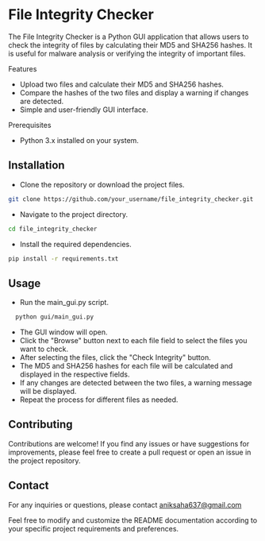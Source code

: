 
# File Integrity Checker

The File Integrity Checker is a Python GUI application that allows users to check the integrity of files by calculating their MD5 and SHA256 hashes. It is useful for malware analysis or verifying the integrity of important files.

Features
*   Upload two files and calculate their MD5 and SHA256 hashes.
*   Compare the hashes of the two files and display a warning if changes are detected.
*   Simple and user-friendly GUI interface.

Prerequisites
*   Python 3.x installed on your system.



## Installation

*   Clone the repository or download the project files.
```bash
git clone https://github.com/your_username/file_integrity_checker.git
```
 *  Navigate to the project directory.
```bash
cd file_integrity_checker
```  
*   Install the required dependencies.
```bash
pip install -r requirements.txt
```
  
## Usage

*   Run the main_gui.py script.

```bash
  python gui/main_gui.py
```
*   The GUI window will open.
*   Click the "Browse" button next to each file field to select the files you want to check.
*   After selecting the files, click the "Check Integrity" button.
*   The MD5 and SHA256 hashes for each file will be calculated and displayed in the respective fields.
*   If any changes are detected between the two files, a warning message will be displayed.
*   Repeat the process for different files as needed.


## Contributing

Contributions are welcome! If you find any issues or have suggestions for improvements, please feel free to create a pull request or open an issue in the project repository.


## Contact

For any inquiries or questions, please contact aniksaha637@gmail.com

Feel free to modify and customize the README documentation according to your specific project requirements and preferences.


